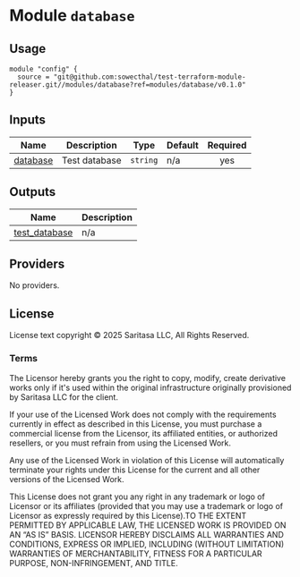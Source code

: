 <!-- BEGIN_TF_DOCS -->
# Module `database`

## Usage

```hcl
module "config" {
  source = "git@github.com:sowecthal/test-terraform-module-releaser.git//modules/database?ref=modules/database/v0.1.0"
}
```

## Inputs

| Name | Description | Type | Default | Required |
|------|-------------|------|---------|:--------:|
| <a name="input_database"></a> [database](#input\_database) | Test database | `string` | n/a | yes |

## Outputs

| Name | Description |
|------|-------------|
| <a name="output_test_database"></a> [test\_database](#output\_test\_database) | n/a |

## Providers

No providers.

## License

License text copyright © 2025 Saritasa LLC, All Rights Reserved.

### Terms

The Licensor hereby grants you the right to copy, modify, create derivative works only if it's used within the original infrastructure originally provisioned by Saritasa LLC for the client.

If your use of the Licensed Work does not comply with the requirements currently in effect as described in this License, you must purchase a commercial license from the Licensor, its affiliated entities, or authorized resellers, or you must refrain from using the Licensed Work.

Any use of the Licensed Work in violation of this License will automatically terminate your rights under this License for the current and all other versions of the Licensed Work.

This License does not grant you any right in any trademark or logo of Licensor or its affiliates (provided that you may use a trademark or logo of Licensor as expressly required by this License).TO THE EXTENT PERMITTED BY APPLICABLE LAW, THE LICENSED WORK IS PROVIDED ON AN “AS IS” BASIS. LICENSOR HEREBY DISCLAIMS ALL WARRANTIES AND CONDITIONS, EXPRESS OR IMPLIED, INCLUDING (WITHOUT LIMITATION) WARRANTIES OF MERCHANTABILITY, FITNESS FOR A PARTICULAR PURPOSE, NON-INFRINGEMENT, AND TITLE.

<!-- END_TF_DOCS -->
